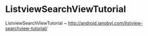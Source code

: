 # ListviewSearchViewTutorial
ListviewSearchViewTutorial ~ http://android.janobyl.com/listview-searchview-tutorial/
